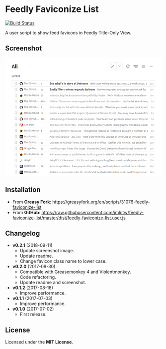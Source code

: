 # Feedly Faviconize List

[![Build Status](https://travis-ci.org/jmlntw/feedly-faviconize-list.svg?branch=master)](https://travis-ci.org/jmlntw/feedly-faviconize-list)

A user script to show feed favicons in Feedly Title-Only View.

## Screenshot

![Screenshot](https://raw.githubusercontent.com/jmlntw/feedly-faviconize-list/master/screenshot.png)

## Installation

* From **Greasy Fork**: <https://greasyfork.org/en/scripts/31076-feedly-faviconize-list>
* From **GitHub**: <https://raw.githubusercontent.com/jmlntw/feedly-faviconize-list/master/dist/feedly-faviconize-list.user.js>

## Changelog

* **v0.2.1** (2018-09-11)
  * Update screenshot image.
  * Update readme.
  * Change favicon class name to lower case.
* **v0.2.0** (2017-09-30)
  * Compatible with Greasemonkey 4 and Violentmonkey.
  * Code refactoring.
  * Update readme and screenshot.
* **v0.1.2** (2017-08-18)
  * Improve performance.
* **v0.1.1** (2017-07-03)
  * Improve performance.
* **v0.1.0** (2017-07-02)
  * First release.

## License

Licensed under the **MIT License**.

